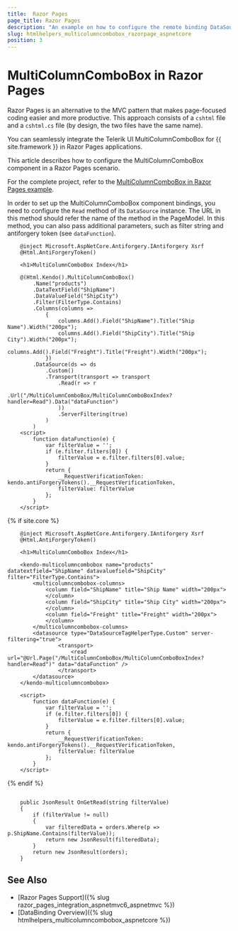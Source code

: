 ```yaml
---
title:  Razor Pages
page_title: Razor Pages
description: "An example on how to configure the remote binding DataSource to populate the Telerik UI MultiColumnComboBox component for {{ site.framework }} in a Razor Page using CRUD Operations."
slug: htmlhelpers_multicolumncombobox_razorpage_aspnetcore
position: 3
---
```


# MultiColumnComboBox in Razor Pages

Razor Pages is an alternative to the MVC pattern that makes page-focused coding easier and more productive. This approach consists of a `cshtml` file and a `cshtml.cs` file (by design, the two files have the same name). 

You can seamlessly integrate the Telerik UI MultiColumnComboBox for {{ site.framework }} in Razor Pages applications.

This article describes how to configure the MultiColumnComboBox component in a Razor Pages scenario.

For the complete project, refer to the [MultiColumnComboBox in Razor Pages example](https://github.com/telerik/ui-for-aspnet-core-examples/blob/master/Telerik.Examples.RazorPages/Telerik.Examples.RazorPages/Pages/MultiColumnComboBox/MultiColumnComboBoxIndex.cshtml).

In order to set up the MultiColumnComboBox component bindings, you need to configure the `Read` method of its `DataSource` instance. The URL in this method should refer the name of the method in the PageModel. In this method, you can also pass additional parameters, such as filter string and antiforgery token (see `dataFunction`).

```tab-HtmlHelper(csthml)        
    @inject Microsoft.AspNetCore.Antiforgery.IAntiforgery Xsrf
	@Html.AntiForgeryToken()

	<h1>MultiColumnComboBox Index</h1>

	@(Html.Kendo().MultiColumnComboBox()
        .Name("products")
        .DataTextField("ShipName")
        .DataValueField("ShipCity")
        .Filter(FilterType.Contains)
        .Columns(columns =>
            {
                columns.Add().Field("ShipName").Title("Ship Name").Width("200px");
                columns.Add().Field("ShipCity").Title("Ship City").Width("200px");
                columns.Add().Field("Freight").Title("Freight").Width("200px");
            })
        .DataSource(ds => ds
            .Custom()
            .Transport(transport => transport
                .Read(r => r
                    .Url("/MultiColumnComboBox/MultiColumnComboBoxIndex?handler=Read").Data("dataFunction")
                ))
                .ServerFiltering(true)
            )
        )
	<script>
		function dataFunction(e) {
			var filterValue = '';
			if (e.filter.filters[0]) {
				filterValue = e.filter.filters[0].value;
			}
			return {
				__RequestVerificationToken: kendo.antiForgeryTokens().__RequestVerificationToken,
				filterValue: filterValue
			};
		}
	</script>
```
{% if site.core %}
```tab-TagHelper(cshtml)
    @inject Microsoft.AspNetCore.Antiforgery.IAntiforgery Xsrf
	@Html.AntiForgeryToken()

	<h1>MultiColumnComboBox Index</h1>

    <kendo-multicolumncombobox name="products" datatextfield="ShipName" datavaluefield="ShipCity" filter="FilterType.Contains">
        <multicolumncombobox-columns>
            <column field="ShipName" title="Ship Name" width="200px">
            </column>
            <column field="ShipCity" title="Ship City" width="200px">
            </column>
            <column field="Freight" title="Freight" width="200px">
            </column>
        </multicolumncombobox-columns>
        <datasource type="DataSourceTagHelperType.Custom" server-filtering="true">
                <transport>
                    <read url="@Url.Page("/MultiColumnComboBox/MultiColumnComboBoxIndex?handler=Read")" data="dataFunction" />
                </transport>
        </datasource>
    </kendo-multicolumncombobox>

    <script>
		function dataFunction(e) {
			var filterValue = '';
			if (e.filter.filters[0]) {
				filterValue = e.filter.filters[0].value;
			}
			return {
				__RequestVerificationToken: kendo.antiForgeryTokens().__RequestVerificationToken,
				filterValue: filterValue
			};
		}
	</script>
```
{% endif %}
```tab-PageModel(cshtml.cs)      

    public JsonResult OnGetRead(string filterValue)
    {
        if (filterValue != null)
        {
            var filteredData = orders.Where(p => p.ShipName.Contains(filterValue));
            return new JsonResult(filteredData);
        }
        return new JsonResult(orders);
    }
```

## See Also

* [Razor Pages Support]({% slug razor_pages_integration_aspnetmvc6_aspnetmvc %})
* [DataBinding Overview]({% slug htmlhelpers_multicolumncombobox_aspnetcore %})

